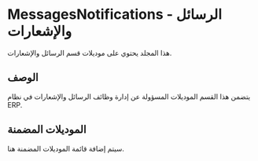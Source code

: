 # MessagesNotifications - الرسائل والإشعارات

هذا المجلد يحتوي على موديلات قسم الرسائل والإشعارات.

## الوصف

يتضمن هذا القسم الموديلات المسؤولة عن إدارة وظائف الرسائل والإشعارات في نظام ERP.

## الموديلات المضمنة

سيتم إضافة قائمة الموديلات المضمنة هنا.
